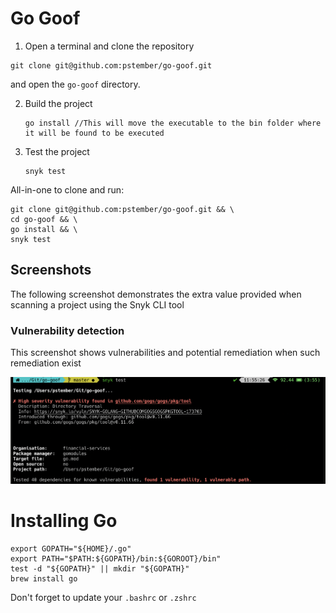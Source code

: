 # Go Goof

1. Open a terminal and clone the repository

  ```console
  git clone git@github.com:pstember/go-goof.git
  ```
and open the `go-goof` directory.

2. Build the project

   ```console
   go install //This will move the executable to the bin folder where it will be found to be executed
   ```

3. Test the project

   ```console
   snyk test
   ```

All-in-one to clone and run:

```console
git clone git@github.com:pstember/go-goof.git && \
cd go-goof && \
go install && \
snyk test
```

## Screenshots

The following screenshot demonstrates the extra value provided when scanning a
project using the Snyk CLI tool

### Vulnerability detection

This screenshot shows vulnerabilities and potential remediation when such remediation exist

![Vulnerability detection screenshot](screenshots/vulnerabilities-screen.png "Vulnerability detection")

# Installing Go
```console
export GOPATH="${HOME}/.go"
export PATH="$PATH:${GOPATH}/bin:${GOROOT}/bin"
test -d "${GOPATH}" || mkdir "${GOPATH}"
brew install go
```
Don't forget to update your `.bashrc` or `.zshrc`
